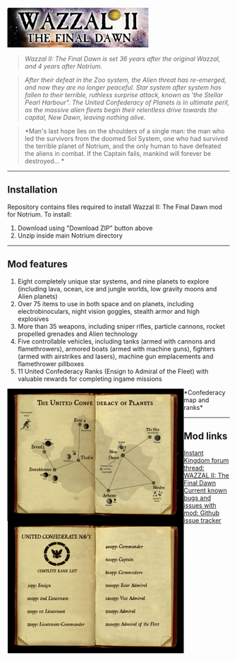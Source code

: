 ![Wazzal II: The Final Dawn](https://github.com/zexlr8er/Wazzal_II/blob/master/textures/Wazzal%20II/Promotional/banner.jpg "Wazzal II: The Final Dawn")

> *Wazzal II: The Final Dawn is set 36 years after the original Wazzal, and 4 years after Notrium.* 

>*After their defeat in the Zoo system, the Alien threat has re-emerged, and now they are no longer peaceful. Star system after system has fallen to their terrible, ruthless surprise attack, known as 'the Stellar Pearl Harbour". The United Confederacy of Planets is in ultimate peril, as the massive alien fleets begin their relentless drive towards the capital, New Dawn, leaving nothing alive.*

>*Man's last hope lies on the shoulders of a single man: the man who led the survivors from the doomed Sol System, one who had survived the terrible planet of Notrium, and the only human to have defeated the aliens in combat. If the Captain fails, mankind will forever be destroyed... *

----
## Installation
Repository contains files required to install Wazzal II: The Final Dawn mod for Notrium. To install:

1. Download using "Download ZIP" button above
2. Unzip inside main Notrium directory

----
## Mod features

1. Eight completely unique star systems, and nine planets to explore (including lava, ocean, ice and jungle worlds, low gravity moons and Alien planets)
2. Over 75 items to use in both space and on planets, including electrobinoculars, night vision goggles, stealth armor and high explosives
3. More than 35 weapons, including sniper rifles, particle cannons, rocket propelled grenades and Alien technology
4. Five controllable vehicles, including tanks (armed with cannons and flamethrowers), armored boats (armed with machine guns), fighters (armed with airstrikes and lasers), machine gun emplacements and flamethrower pillboxes
5. 11 United Confederacy Ranks (Ensign to Admiral of the Fleet) with valuable rewards for completing ingame missions

<img src="https://github.com/zexlr8er/Wazzal_II/blob/master/textures/Wazzal%20II/book3.jpg" align="left" width="400" >
<img src="https://github.com/zexlr8er/Wazzal_II/blob/master/textures/Wazzal%20II/book1.jpg" align="left" width="400" >
*Confederacy map and ranks*

----
## Mod links
* [Instant Kingdom forum thread: WAZZAL II: The Final Dawn](http://www.instantkingdom.com/forum/viewtopic.php?t=823&start=0)
* [Current known bugs and issues with mod: Github issue tracker](https://github.com/zexlr8er/Wazzal_II/issues)
